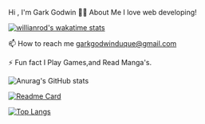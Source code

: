 Hi , I'm Gark Godwin
🙋‍♂️ About Me
I love web developing!

[![willianrod's wakatime stats](https://github-readme-stats.vercel.app/api/wakatime?username=garkgodwin)](https://github.com/garkgodwin/garkgodwin)


📫 How to reach me garkgodwinduque@gmail.com

⚡ Fun fact I Play Games,and Read Manga's.

![Anurag's GitHub stats](https://github-readme-stats.vercel.app/api?username=garkgodwin&hide=contribs,prs)

[![Readme Card](https://github-readme-stats.vercel.app/api/pin/?username=garkgodwin&repo=github-readme-stats)](https://github.com/garkgodwin/garkgodwin)

[![Top Langs](https://github-readme-stats.vercel.app/api/top-langs/?username=garkgodwin&layout=compact)](https://github.com/garkgodwin/garkgodwin)
